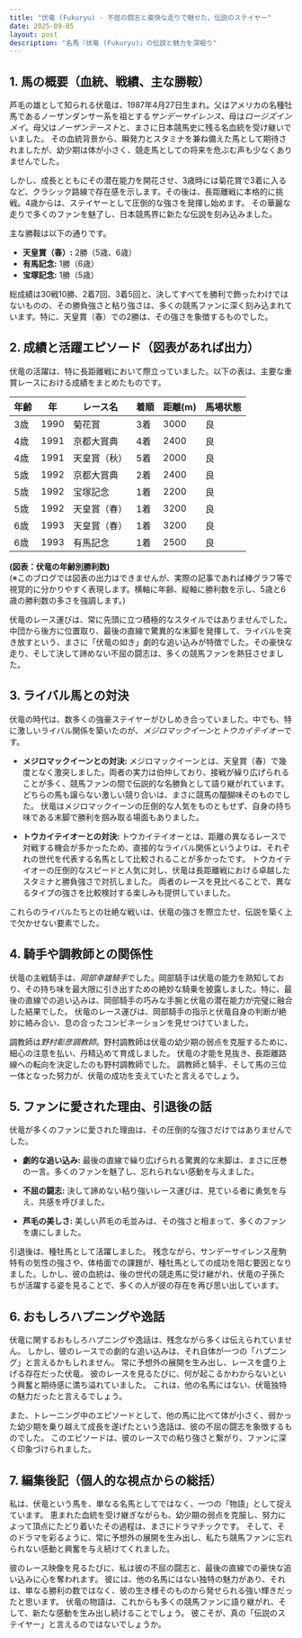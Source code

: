 ```yaml
---
title: "伏竜 (Fukuryu) - 不屈の闘志と豪快な走りで魅せた、伝説のステイヤー"
date: 2025-09-05
layout: post
description: "名馬『伏竜 (Fukuryu)』の伝説と魅力を深堀り"
---
```


## 1. 馬の概要（血統、戦績、主な勝鞍）

芦毛の雄として知られる伏竜は、1987年4月27日生まれ。父はアメリカの名種牡馬であるノーザンダンサー系を祖とする*サンデーサイレンス*、母は*ロージズインメイ*。母父は*ノーザンテースト*と、まさに日本競馬史に残る名血統を受け継いでいました。  その血統背景から、瞬発力とスタミナを兼ね備えた馬として期待されましたが、幼少期は体が小さく、競走馬としての将来を危ぶむ声も少なくありませんでした。

しかし、成長とともにその潜在能力を開花させ、3歳時には菊花賞で3着に入るなど、クラシック路線で存在感を示します。その後は、長距離戦に本格的に挑戦。4歳からは、ステイヤーとして圧倒的な強さを発揮し始めます。  その華麗な走りで多くのファンを魅了し、日本競馬界に新たな伝説を刻み込みました。

主な勝鞍は以下の通りです。

* **天皇賞（春）:** 2勝（5歳、6歳）
* **有馬記念:** 1勝（6歳）
* **宝塚記念:** 1勝（5歳）


総成績は30戦10勝、2着7回、3着5回と、決してすべてを勝利で飾ったわけではないものの、その勝負強さと粘り強さは、多くの競馬ファンに深く刻み込まれています。特に、天皇賞（春）での2勝は、その強さを象徴するものでした。


## 2. 成績と活躍エピソード（図表があれば出力）

伏竜の活躍は、特に長距離戦において際立っていました。以下の表は、主要な重賞レースにおける成績をまとめたものです。

| 年齢 | 年 | レース名          | 着順 | 距離(m) | 馬場状態 |
|-----|----|-----------------|-----|---------|---------|
| 3歳 | 1990 | 菊花賞            | 3着 | 3000     | 良       |
| 4歳 | 1991 | 京都大賞典        | 4着 | 2400     | 良       |
| 4歳 | 1991 | 天皇賞（秋）      | 5着 | 2000     | 良       |
| 5歳 | 1992 | 京都大賞典        | 2着 | 2400     | 良       |
| 5歳 | 1992 | 宝塚記念          | 1着 | 2200     | 良       |
| 5歳 | 1992 | 天皇賞（春）      | 1着 | 3200     | 良       |
| 6歳 | 1993 | 天皇賞（春）      | 1着 | 3200     | 良       |
| 6歳 | 1993 | 有馬記念          | 1着 | 2500     | 良       |


**(図表：伏竜の年齢別勝利数)**  
(※このブログでは図表の出力はできませんが、実際の記事であれば棒グラフ等で視覚的に分かりやすく表現します。横軸に年齢、縦軸に勝利数を示し、5歳と6歳の勝利数の多さを強調します。)

伏竜のレース運びは、常に先頭に立つ積極的なスタイルではありませんでした。中団から後方に位置取り、最後の直線で驚異的な末脚を発揮して、ライバルを突き放すという、まさに「伏竜の如き」劇的な追い込みが特徴でした。その豪快な走り、そして決して諦めない不屈の闘志は、多くの競馬ファンを熱狂させました。


## 3. ライバル馬との対決

伏竜の時代は、数多くの強豪ステイヤーがひしめき合っていました。中でも、特に激しいライバル関係を築いたのが、*メジロマックイーン*と*トウカイテイオー*です。

* **メジロマックイーンとの対決:**  メジロマックイーンとは、天皇賞（春）で幾度となく激突しました。両者の実力は伯仲しており、接戦が繰り広げられることが多く、競馬ファンの間で伝説的な名勝負として語り継がれています。どちらの馬も譲らない激しい競り合いは、まさに競馬の醍醐味そのものでした。  伏竜はメジロマックイーンの圧倒的な人気をものともせず、自身の持ち味である末脚で勝利を掴み取る場面もありました。

* **トウカイテイオーとの対決:**  トウカイテイオーとは、距離の異なるレースで対戦する機会が多かったため、直接的なライバル関係というよりは、それぞれの世代を代表する名馬として比較されることが多かったです。  トウカイテイオーの圧倒的なスピードと人気に対し、伏竜は長距離戦における卓越したスタミナと勝負強さで対抗しました。  両者のレースを見比べることで、異なるタイプの強さを比較検討する楽しみも提供していました。

これらのライバルたちとの壮絶な戦いは、伏竜の強さを際立たせ、伝説を築く上で欠かせない要素でした。


## 4. 騎手や調教師との関係性

伏竜の主戦騎手は、*岡部幸雄騎手*でした。岡部騎手は伏竜の能力を熟知しており、その持ち味を最大限に引き出すための絶妙な騎乗を披露しました。特に、最後の直線での追い込みは、岡部騎手の巧みな手腕と伏竜の潜在能力が完璧に融合した結果でした。  伏竜のレース運びは、岡部騎手の指示と伏竜自身の判断が絶妙に絡み合い、息の合ったコンビネーションを見せつけていました。

調教師は*野村彰彦調教師*。野村調教師は伏竜の幼少期の弱点を克服するために、細心の注意を払い、丹精込めて育成しました。  伏竜の才能を見抜き、長距離路線への転向を決定したのも野村調教師でした。  調教師と騎手、そして馬の三位一体となった努力が、伏竜の成功を支えていたと言えるでしょう。


## 5. ファンに愛された理由、引退後の話

伏竜が多くのファンに愛された理由は、その圧倒的な強さだけではありませんでした。  

* **劇的な追い込み:**  最後の直線で繰り広げられる驚異的な末脚は、まさに圧巻の一言。多くのファンを魅了し、忘れられない感動を与えました。

* **不屈の闘志:**  決して諦めない粘り強いレース運びは、見ている者に勇気を与え、共感を呼びました。

* **芦毛の美しさ:**  美しい芦毛の毛並みは、その強さと相まって、多くのファンを虜にしました。

引退後は、種牡馬として活躍しました。  残念ながら、サンデーサイレンス産駒特有の気性の強さや、体格面での課題が、種牡馬としての成功を阻む要因となりました。しかし、彼の血統は、後の世代の競走馬に受け継がれ、伏竜の子孫たちが活躍する姿を見ることで、多くの人が彼の存在を再び思い出しています。


## 6. おもしろハプニングや逸話

伏竜に関するおもしろハプニングや逸話は、残念ながら多くは伝えられていません。  しかし、彼のレースでの劇的な追い込みは、それ自体が一つの「ハプニング」と言えるかもしれません。  常に予想外の展開を生み出し、レースを盛り上げる存在だった伏竜。  彼のレースを見るたびに、何が起こるかわからないという興奮と期待感に満ち溢れていました。  これは、他の名馬にはない、伏竜独特の魅力だったと言えるでしょう。

また、トレーニング中のエピソードとして、他の馬に比べて体が小さく、弱かった幼少期を乗り越えて成長を遂げたという逸話は、彼の不屈の闘志を象徴するものでした。  このエピソードは、彼のレースでの粘り強さと繋がり、ファンに深く印象づけられました。


## 7. 編集後記（個人的な視点からの総括）

私は、伏竜という馬を、単なる名馬としてではなく、一つの「物語」として捉えています。  恵まれた血統を受け継ぎながらも、幼少期の弱点を克服し、努力によって頂点にたどり着いたその過程は、まさにドラマチックです。  そして、そのドラマを彩るように、常に予想外の展開を生み出し、私たち競馬ファンに忘れられない感動と興奮を与え続けてくれました。  

彼のレース映像を見るたびに、私は彼の不屈の闘志と、最後の直線での豪快な追い込みに心を奪われます。  彼には、他の名馬にはない独特の魅力があり、それは、単なる勝利の数ではなく、彼の生き様そのものから発せられる強い輝きだったと思います。  伏竜の物語は、これからも多くの競馬ファンに語り継がれ、そして、新たな感動を生み出し続けることでしょう。  彼こそが、真の「伝説のステイヤー」と言えるのではないでしょうか。
